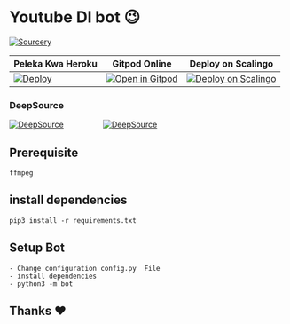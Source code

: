 # Youtube Dl bot 😉

[![Sourcery](https://img.shields.io/badge/Sourcery-enabled-brightgreen)](https://sourcery.ai)

|Peleka Kwa Heroku|  Gitpod Online| Deploy on Scalingo|
|--|--|--|
| [![Deploy](https://www.herokucdn.com/deploy/button.svg)](https://heroku.com/deploy?template=https://github.com/Jihudumie/Mbakija) | [![Open in Gitpod](https://gitpod.io/button/open-in-gitpod.svg)](https://gitpod.io/#https://github.com/Jihudumie/Mbakija) | [![Deploy on Scalingo](https://cdn.scalingo.com/deploy/button.svg)](https://my.scalingo.com/deploy?source=https://github.com/sebsauvage/rss-bridge) |

### DeepSource


[![DeepSource](https://deepsource.io/gh/Jihudumie/Mbakija.svg/?label=active+issues&show_trend=true)](https://deepsource.io/gh/Jihudumie/Mbakija/?ref=repository-badge)&nbsp;&nbsp;&nbsp;&nbsp;&nbsp;&nbsp;&nbsp;&nbsp;&nbsp;&nbsp;&nbsp;&nbsp;&nbsp;&nbsp;&nbsp;&nbsp;&nbsp;&nbsp;[![DeepSource](https://deepsource.io/gh/Jihudumie/Mbakija.svg/?label=resolved+issues&show_trend=true)](https://deepsource.io/gh/Jihudumie/Mbakija/?ref=repository-badge)
## Prerequisite
    ffmpeg
  
    
## install dependencies
    pip3 install -r requirements.txt


## Setup Bot
    - Change configuration config.py  File
    - install dependencies
    - python3 -m bot
    
## Thanks ❤️
